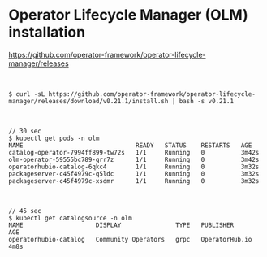 # Operator Lifecycle Manager (OLM) installation

https://github.com/operator-framework/operator-lifecycle-manager/releases

<!-- <br/>

```
$ curl -sL https://github.com/operator-framework/operator-lifecycle-manager/releases/download/v0.24.0/install.sh | bash -s v0.24.0
``` -->

<br/>

```
$ curl -sL https://github.com/operator-framework/operator-lifecycle-manager/releases/download/v0.21.1/install.sh | bash -s v0.21.1
```

<br/>

```
// 30 sec
$ kubectl get pods -n olm
NAME                               READY   STATUS    RESTARTS   AGE
catalog-operator-7994ff899-tw72s   1/1     Running   0          3m42s
olm-operator-59555bc789-qrr7z      1/1     Running   0          3m42s
operatorhubio-catalog-6qkc4        1/1     Running   0          3m32s
packageserver-c45f4979c-q5ldc      1/1     Running   0          3m32s
packageserver-c45f4979c-xsdmr      1/1     Running   0          3m32s
```

<br/>

```
// 45 sec
$ kubectl get catalogsource -n olm
NAME                    DISPLAY               TYPE   PUBLISHER        AGE
operatorhubio-catalog   Community Operators   grpc   OperatorHub.io   4m8s
```
